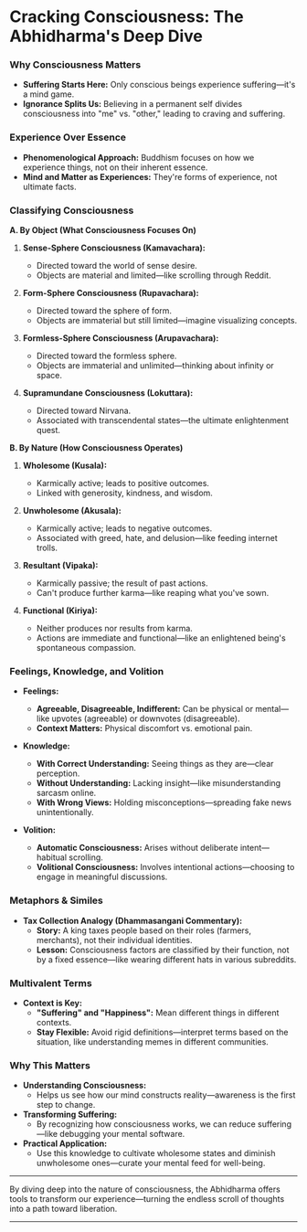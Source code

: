 # Cracking Consciousness: The Abhidharma's Deep Dive
### **Why Consciousness Matters**

- **Suffering Starts Here:** Only conscious beings experience suffering—it's a mind game.
- **Ignorance Splits Us:** Believing in a permanent self divides consciousness into "me" vs. "other," leading to craving and suffering.

### **Experience Over Essence**

- **Phenomenological Approach:** Buddhism focuses on how we experience things, not on their inherent essence.
- **Mind and Matter as Experiences:** They're forms of experience, not ultimate facts.

### **Classifying Consciousness**

**A. **By Object** (What Consciousness Focuses On)**

1. **Sense-Sphere Consciousness (Kamavachara):**
   - Directed toward the world of sense desire.
   - Objects are material and limited—like scrolling through Reddit.

2. **Form-Sphere Consciousness (Rupavachara):**
   - Directed toward the sphere of form.
   - Objects are immaterial but still limited—imagine visualizing concepts.

3. **Formless-Sphere Consciousness (Arupavachara):**
   - Directed toward the formless sphere.
   - Objects are immaterial and unlimited—thinking about infinity or space.

4. **Supramundane Consciousness (Lokuttara):**
   - Directed toward Nirvana.
   - Associated with transcendental states—the ultimate enlightenment quest.

**B. **By Nature** (How Consciousness Operates)**

1. **Wholesome (Kusala):**
   - Karmically active; leads to positive outcomes.
   - Linked with generosity, kindness, and wisdom.

2. **Unwholesome (Akusala):**
   - Karmically active; leads to negative outcomes.
   - Associated with greed, hate, and delusion—like feeding internet trolls.

3. **Resultant (Vipaka):**
   - Karmically passive; the result of past actions.
   - Can't produce further karma—like reaping what you've sown.

4. **Functional (Kiriya):**
   - Neither produces nor results from karma.
   - Actions are immediate and functional—like an enlightened being's spontaneous compassion.

### **Feelings, Knowledge, and Volition**

- **Feelings:**
  - **Agreeable, Disagreeable, Indifferent:** Can be physical or mental—like upvotes (agreeable) or downvotes (disagreeable).
  - **Context Matters:** Physical discomfort vs. emotional pain.

- **Knowledge:**
  - **With Correct Understanding:** Seeing things as they are—clear perception.
  - **Without Understanding:** Lacking insight—like misunderstanding sarcasm online.
  - **With Wrong Views:** Holding misconceptions—spreading fake news unintentionally.

- **Volition:**
  - **Automatic Consciousness:** Arises without deliberate intent—habitual scrolling.
  - **Volitional Consciousness:** Involves intentional actions—choosing to engage in meaningful discussions.

### **Metaphors & Similes**

- **Tax Collection Analogy (Dhammasangani Commentary):**
  - **Story:** A king taxes people based on their roles (farmers, merchants), not their individual identities.
  - **Lesson:** Consciousness factors are classified by their function, not by a fixed essence—like wearing different hats in various subreddits.

### **Multivalent Terms**

- **Context is Key:**
  - **"Suffering" and "Happiness":** Mean different things in different contexts.
  - **Stay Flexible:** Avoid rigid definitions—interpret terms based on the situation, like understanding memes in different communities.

### **Why This Matters**

- **Understanding Consciousness:**
  - Helps us see how our mind constructs reality—awareness is the first step to change.
- **Transforming Suffering:**
  - By recognizing how consciousness works, we can reduce suffering—like debugging your mental software.
- **Practical Application:**
  - Use this knowledge to cultivate wholesome states and diminish unwholesome ones—curate your mental feed for well-being.

---

By diving deep into the nature of consciousness, the Abhidharma offers tools to transform our experience—turning the endless scroll of thoughts into a path toward liberation.

---
